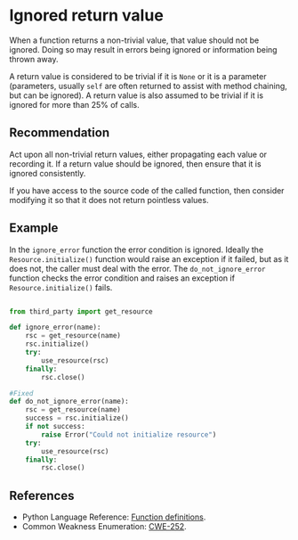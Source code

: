 # Ignored return value
When a function returns a non-trivial value, that value should not be ignored. Doing so may result in errors being ignored or information being thrown away.

A return value is considered to be trivial if it is `None` or it is a parameter (parameters, usually `self` are often returned to assist with method chaining, but can be ignored). A return value is also assumed to be trivial if it is ignored for more than 25% of calls.


## Recommendation
Act upon all non-trivial return values, either propagating each value or recording it. If a return value should be ignored, then ensure that it is ignored consistently.

If you have access to the source code of the called function, then consider modifying it so that it does not return pointless values.


## Example
In the `ignore_error` function the error condition is ignored. Ideally the `Resource.initialize()` function would raise an exception if it failed, but as it does not, the caller must deal with the error. The `do_not_ignore_error` function checks the error condition and raises an exception if `Resource.initialize()` fails.


```python

from third_party import get_resource

def ignore_error(name):
    rsc = get_resource(name)
    rsc.initialize()
    try:
        use_resource(rsc)
    finally:
        rsc.close()

#Fixed
def do_not_ignore_error(name):
    rsc = get_resource(name)
    success = rsc.initialize()
    if not success:
        raise Error("Could not initialize resource")
    try:
        use_resource(rsc)
    finally:
        rsc.close()

```

## References
* Python Language Reference: [Function definitions](http://docs.python.org/2/reference/compound_stmts.html#function).
* Common Weakness Enumeration: [CWE-252](https://cwe.mitre.org/data/definitions/252.html).
